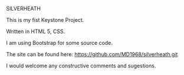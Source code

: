 SILVERHEATH

This is my fist Keystone Project.

Written in HTML 5, CSS.

I am using Bootstrap for some source code.

The site can be found here: https://github.com/MD1968/silverheath.git

I would welcome any constructive comments and sugestions.